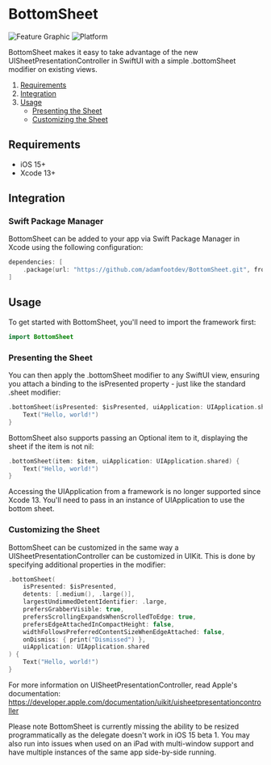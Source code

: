 # BottomSheet

![Feature Graphic](https://github.com/adamfootdev/BottomSheet/blob/main/Assets/feature-graphic.png?raw=true)
![Platform](https://img.shields.io/badge/platforms-iOS%2015.0-F28D00.svg)

BottomSheet makes it easy to take advantage of the new UISheetPresentationController in SwiftUI with a simple .bottomSheet modifier on existing views.

1. [Requirements](#requirements)
2. [Integration](#integration)
3. [Usage](#usage)
    - [Presenting the Sheet](#presenting-the-sheet)
    - [Customizing the Sheet](#customizing-the-sheet)

## Requirements

- iOS 15+
- Xcode 13+

## Integration

### Swift Package Manager

BottomSheet can be added to your app via Swift Package Manager in Xcode using the following configuration:

```swift
dependencies: [
    .package(url: "https://github.com/adamfootdev/BottomSheet.git", from: "0.1.3")
]
```

## Usage

To get started with BottomSheet, you'll need to import the framework first:

```swift
import BottomSheet
```

### Presenting the Sheet

You can then apply the .bottomSheet modifier to any SwiftUI view, ensuring you attach a binding to the isPresented property - just like the standard .sheet modifier:

```swift
.bottomSheet(isPresented: $isPresented, uiApplication: UIApplication.shared) {
    Text("Hello, world!")
}
```

BottomSheet also supports passing an Optional item to it, displaying the sheet if the item is not nil:

```swift
.bottomSheet(item: $item, uiApplication: UIApplication.shared) {
    Text("Hello, world!")
}
```

Accessing the UIApplication from a framework is no longer supported since Xcode 13. You'll need to pass in an instance of UIApplication to use the bottom sheet.

### Customizing the Sheet

BottomSheet can be customized in the same way a UISheetPresentationController can be customized in UIKit. This is done by specifying additional properties in the modifier:

```swift
.bottomSheet(
    isPresented: $isPresented,
    detents: [.medium(), .large()],
    largestUndimmedDetentIdentifier: .large,
    prefersGrabberVisible: true,
    prefersScrollingExpandsWhenScrolledToEdge: true,
    prefersEdgeAttachedInCompactHeight: false,
    widthFollowsPreferredContentSizeWhenEdgeAttached: false,
    onDismiss: { print("Dismissed") },
    uiApplication: UIApplication.shared
) {
    Text("Hello, world!")
}
```

For more information on UISheetPresentationController, read Apple's documentation: https://developer.apple.com/documentation/uikit/uisheetpresentationcontroller


Please note BottomSheet is currently missing the ability to be resized programmatically as the delegate doesn't work in iOS 15 beta 1. You may also run into issues when used on an iPad with multi-window support and have multiple instances of the same app side-by-side running.
